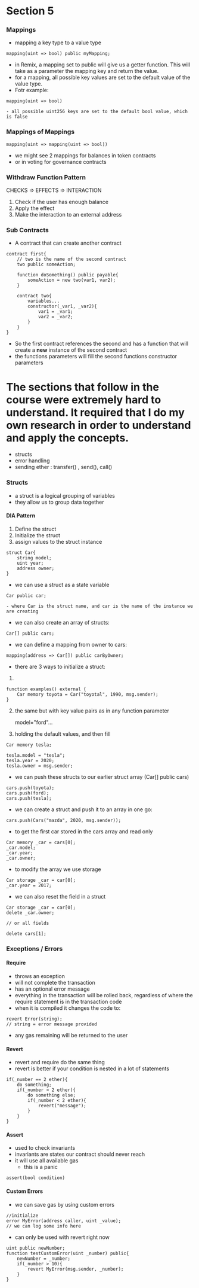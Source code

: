 # Section 5

### Mappings

- mapping a key type to a value type

```
mapping(uint => bool) public myMapping;
```

- in Remix, a mapping set to public will give us a getter function. This will take as a parameter the mapping key and return the value.
- for a mapping, all possible key values are set to the default value of the value type.
- Fotr example:

```
mapping(uint => bool)
```

    - all possible uint256 keys are set to the default bool value, which is false

### Mappings of Mappings

```
mapping(uint => mapping(uint => bool))
```

- we might see 2 mappings for balances in token contracts
- or in voting for governance contracts

### Withdraw Function Pattern

CHECKS => EFFECTS => INTERACTION

1. Check if the user has enough balance
2. Apply the effect
3. Make the interaction to an external address

### Sub Contracts

- A contract that can create another contract

```
contract first{
    // two is the name of the second contract
    two public someAction;

    function doSomething() public payable{
        someAction = new two(var1, var2);
    }

    contract two{
        variables...
        constructor(_var1, _var2){
            var1 = _var1;
            var2 = _var2;
        }
    }
}
```

- So the first contract references the second and has a function that will create a **new** instance of the second contract
- the functions parameters will fill the second functions constructor parameters

# The sections that follow in the course were extremely hard to understand. It required that I do my own research in order to understand and apply the concepts.

- structs
- error handling
- sending ether : transfer() , send(), call()

### Structs

- a struct is a logical grouping of variables
- they allow us to group data together

#### DIA Pattern

1. Define the struct
2. Initialize the struct
3. assign values to the struct instance

```
struct Car{
    string model;
    uint year;
    address owner;
}
```

- we can use a struct as a state variable

```
Car public car;
```

    - where Car is the struct name, and car is the name of the instance we are creating

- we can also create an array of structs:

```
Car[] public cars;
```

- we can define a mapping from owner to cars:

```
mapping(address => Car[]) public carByOwner;
```

- there are 3 ways to initialize a struct:

1.

```
function examples() external {
    Car memory toyota = Car("toyotal", 1990, msg.sender);
}
```

2. the same but with key value pairs as in any function parameter

   model="ford"...

3. holding the default values, and then fill

```
Car memory tesla;

tesla.model = "tesla";
tesla.year = 2020;
tesla.owner = msg.sender;
```

- we can push these structs to our earlier struct array (Car[] public cars)

```
cars.push(toyota);
cars.push(ford);
cars.push(tesla);
```

- we can create a struct and push it to an array in one go:

```
cars.push(Cars("mazda", 2020, msg.sender));
```

- to get the first car stored in the cars array and read only

```
Car memory _car = cars[0];
_car.model;
_car.year;
_car.owner;
```

- to modify the array we use storage

```
Car storage _car = car[0];
_car.year = 2017;
```

- we can also reset the field in a struct

```
Car storage _car = car[0];
delete _car.owner;

// or all fields

delete cars[1];
```

### Exceptions / Errors

#### Require

- throws an exception
- will not complete the transaction
- has an optional error message
- everything in the transaction will be rolled back, regardless of where the require statement is in the transaction code
- when it is compiled it changes the code to:

```
revert Error(string);
// string = error message provided
```

- any gas remaining will be returned to the user

#### Revert

- revert and require do the same thing
- revert is better if your condition is nested in a lot of statements

```
if(_number == 2 ether){
    do something;
    if(_number > 2 ether){
        do something else;
        if(_number < 2 ether){
            revert("message");
        }
    }
}
```

#### Assert

- used to check invariants
- invariants are states our contract should never reach
- it will use all available gas
  - this is a panic

```
assert(bool condition)
```

#### Custom Errors

- we can save gas by using custom errors

```
//initialize
error MyError(address caller, uint _value);
// we can log some info here
```

- can only be used with revert right now

```
uint public newNumber;
function testCustomError(uint _number) public{
    newNumber = _number;
    if(_number > 10){
        revert MyError(msg.sender, _number);
    }
}
```
